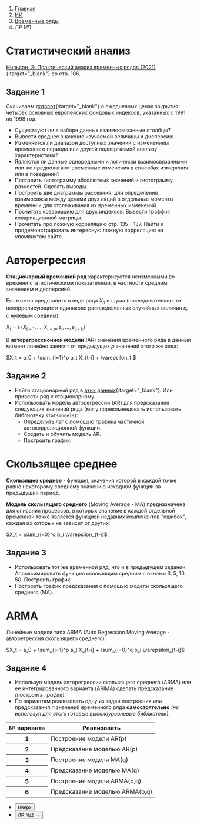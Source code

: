 <ol class="breadcrumb">
  <li class="breadcrumb-item"><a href="{{ site.baseurl }}">Главная</a></li>
  <li class="breadcrumb-item"><a href="{{ site.baseurl }}/artificial-intelligence/index.html">ИИ</a></li>
  <li class="breadcrumb-item"><a href="{{ site.baseurl }}/artificial-intelligence/time-series/index.html">Временные ряды</a></li>
  <li class="breadcrumb-item active">ЛР №1</li>
</ol>

<nav>
  <ul></ul>
</nav>

# Статистический анализ

[Нильсон, Э. Практический анализ временных рядов (2021)](https://vk.com/doc565756056_616232540?hash=qzp7VWbZG3MsVOx1djYaqBAzzkf1IaOOS83a6IqjswT&dl=KT3lOyVMVxRtOI2XnfvtZzZ2OVqYzPUj7YzrmvXcVw0){:target="_blank"} со стр. 106.

## Задание 1

Скачиваем [датасет](https://github.com/vincentarelbundock/Rdatasets/blob/master/csv/datasets/EuStockMarkets.csv){:target="_blank"} о ежедневных ценах закрытия четырех основных европейских фондовых индексов, указанных с 1991 по 1998 год.

* Существуют ли в наборе данных взаимосвязанные столбцы?
* Вывести среднее значение изучаемой величины и дисперсию.
* Изменяется ли диапазон доступных значений с изменением временного
периода или другой подвергаемой анализу характеристики?
* Являются ли данные однородными и логически взаимосвязанными или же
предполагают временные изменения в способах измерения или в поведении?
* Построить гистограмму абсолютных значений и гистограмму разностей. Сделать выводы.
* Построить две диаграммы рассеяния: для определения взаимосвязи между ценами двух акций в отдельные моменты времени и для отслеживания их временных изменений.
* Посчитать ковариацию для двух индексов. Вывести граффик ковариационной матрицы.
* Прочитать про ложную корреляцию стр. 135 - 137. Найти и продемонстрировать интересную ложную корреляцию на упомянутом сайте.

# Авторегрессия 

**Стационарный временной ряд** характеризуется неизменными во времени статистическими показателями, в частности средним значением и дисперсией.

Его можно представить в виде ряда $X_n$ и шума (последовательности некоррелирующих и одинаково распределенных случайных величин $\varepsilon_i$ с нулевым средним):

$X_t = F(X_{t-1}, ..., X_{t-p}, \varepsilon_t, ..., \varepsilon_{t-k})$

В **авторегрессионной модели** (AR) значения временного ряда в данный момент линейно зависят от предыдущих $p$ значений этого же ряда:

$X_t = a_0 + \sum_{i=1}^p a_t X_{t-i} + \varepsilon_t $

## Задание 2

* Найти стационарный ряд в [этих данных](https://archive.ics.uci.edu/dataset/360/air+quality){:target="_blank"}. Или привести ряд к стационарному.
* Использовать модель авторегрессии (AR) для предсказания следующих значений ряда (могу порекомендовать использовать библиотеку `statsmodels`):
  * Определить лаг с помощью графика частичной автокорреляционной функции.
  * Создать и обучить модель AR.
  * Построить график.

# Cкользящее среднее

**Cкользящее среднее** - функция, значения которой в каждой точке равно некоторому среднему значению исходной функции за предыдущий период.

**Модель скользящего среднего** (Moving Average - MA) предназначена для описания процессов, в которых значение в каждой отдельной временной точке является функцией недавних компонентов "ошибок", каждая из которых не зависит от других:

$X_t = \sum_{i=0}^q b_i \varepsilon_{t-i}$


## Задание 3

* Использовать тот же временной ряд, что и в предыдущем задании. Апроксимировать функцию скользящим средним с окнами 3, 5, 10, 50. Построить график.
* Построить график предсказания с помощью модели скользящего среднего (MA).

# ARMA

Линейные модели типа ARMA (Auto Regression Moving Average - авторегрессия скользящего среднего):

$X_t = a_0 + \sum_{i=1}^p a_t X_{t-i} + \sum_{i=0}^q b_i \varepsilon_{t-i}$

## Задание 4

* Используя модель авторегрессии скользящего среднего (ARMA) или ее интегрированного варианта (ARIMA) сделать предсказание *(построить график)*.
* По вариантам реализовать одну из задач построения или предсказания $n$ значений временного ряда **самостоятельно** *(не используя для этого готовые высокоуровневые библиотеки)*.

<div class="table-responsive">
<table class="table table-hover">
  <thead>
    <tr>
      <th scope="col">№ варианта</th>
      <th scope="col">Реализовать</th>
    </tr>
  </thead>
  <tbody>
    <tr class="table-active">
      <th scope="row">1</th>
      <td>Построение модели AR(p)</td>
    </tr>
    <tr class="table-primary">
      <th scope="row">2</th>
      <td>Предсказание моделью AR(p)</td>
    </tr>
    <tr class="table-active">
      <th scope="row">3</th>
      <td>Построение модели MA(q)</td>
    </tr>
    <tr class="table-primary">
      <th scope="row">4</th>
      <td>Предсказание моделью MA(q)</td>
    </tr>
    <tr class="table-active">
      <th scope="row">5</th>
      <td>Построение модели ARMA(p,q)</td>
    </tr>
    <tr class="table-primary">
      <th scope="row">6</th>
      <td>Предсказание моделью ARMA(p,q)</td>
    </tr>
  </tbody>
</table>
</div>

<div class="row">
  <div class="col-lg-12">
    <ul class="list-unstyled">
      <li class="float-end">
        <button type="button" class="btn btn-outline-primary" onclick="window.location.href='#keras';">Вверх</button>
      </li>
      <li  class="float-end">
       <button type="button" class="btn btn-primary" onclick="window.location.href='{{ site.baseurl }}/artificial-intelligence/time-series/labs/lab2.html';">ЛР №2 →</button>
     </li>
      <!-- <li>
        <button type="button" class="btn btn-primary" onclick="window.location.href='{{ site.baseurl }}/artificial-intelligence/time-series/labs/lab5.html';">← ЛР №5</button>
      </li> -->
    </ul>
  </div>
</div>
